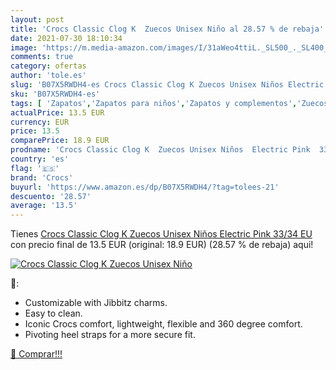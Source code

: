 ```yaml
---
layout: post
title: 'Crocs Classic Clog K  Zuecos Unisex Niño al 28.57 % de rebaja'
date: 2021-07-30 18:10:34
image: 'https://m.media-amazon.com/images/I/31aWeo4ttiL._SL500_._SL400_.jpg'
comments: true
category: ofertas
author: 'tole.es'
slug: 'B07X5RWDH4-es Crocs Classic Clog K Zuecos Unisex Niños Electric Pink...'
sku: 'B07X5RWDH4-es'
tags: [ 'Zapatos','Zapatos para niños','Zapatos y complementos','Zuecos y mules para niño','crocs','zuecos', ]
actualPrice: 13.5 EUR
currency: EUR
price: 13.5
comparePrice: 18.9 EUR
prodname: 'Crocs Classic Clog K  Zuecos Unisex Niños  Electric Pink  33/34 EU'
country: 'es'
flag: '🇪🇸'
brand: 'Crocs'
buyurl: 'https://www.amazon.es/dp/B07X5RWDH4/?tag=tolees-21'
descuento: '28.57'
average: '13.5'
---
```


Tienes [Crocs Classic Clog K  Zuecos Unisex Niños  Electric Pink  33/34 EU](https://www.amazon.es/dp/B07X5RWDH4/?tag=tolees-21) con precio final de  13.5 EUR (original: 18.9 EUR) (28.57 %  de rebaja) aqui!

[![Crocs Classic Clog K  Zuecos Unisex Niño](https://m.media-amazon.com/images/I/31aWeo4ttiL._SL500_._SL400_.jpg)](https://www.amazon.es/dp/B07X5RWDH4/?tag=tolees-21)

🔎:

- Customizable with Jibbitz charms.
- Easy to clean.
- Iconic Crocs comfort, lightweight, flexible and 360 degree comfort.
- Pivoting heel straps for a more secure fit.

[🛒 Comprar!!!](https://www.amazon.es/dp/B07X5RWDH4/?tag=tolees-21)
